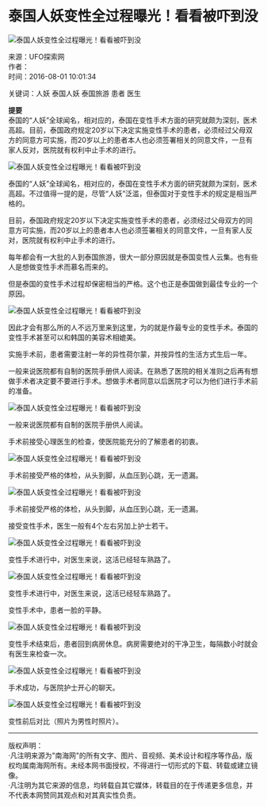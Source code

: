 # 泰国人妖变性全过程曝光！看看被吓到没

![泰国人妖变性全过程曝光！看看被吓到没](http://www.hinews.cn/pic/003/010/748/00301074814_ddeb3957.jpg)

来源：UFO探索网  
作者：  
时间：2016-08-01 10:01:34  

关键词：人妖 泰国人妖 泰国旅游 患者 医生  

**提要**  
泰国的“人妖”全球闻名，相对应的，泰国在变性手术方面的研究就颇为深刻，医术高超。目前，泰国政府规定20岁以下决定实施变性手术的患者，必须经过父母双方的同意方可实施，而20岁以上的患者本人也必须签署相关的同意文件，一旦有家人反对，医院就有权利中止手术的进行。

![泰国人妖变性全过程曝光！看看被吓到没](http://www.hinews.cn/pic/003/010/748/00301074815_656ed837.jpg)

泰国的“人妖”全球闻名，相对应的，泰国在变性手术方面的研究就颇为深刻，医术高超。不过值得一提的是，尽管“人妖”泛滥，但泰国对于变性手术的规定是相当严格的。

目前，泰国政府规定20岁以下决定实施变性手术的患者，必须经过父母双方的同意方可实施，而20岁以上的患者本人也必须签署相关的同意文件，一旦有家人反对，医院就有权利中止手术的进行。

每年都会有一大批的人到泰国旅游，很大一部分原因就是泰国变性人云集。也有些人是想做变性手术而慕名而来的。

但是泰国的变性手术过程却保密相当的严格。这个也正是泰国做到最佳专业的一个原因。

![泰国人妖变性全过程曝光！看看被吓到没](http://www.hinews.cn/pic/003/010/748/00301074817_ef47317c.jpg)

因此才会有那么所的人不远万里来到这里，为的就是作最专业的变性手术。泰国的变性手术甚至可以和韩国的美容术相媲美。

实施手术前，患者需要注射一年的异性荷尔蒙，并按异性的生活方式生后一年。

一般来说医院都有自制的医院手册供人阅读。在熟悉了医院的相关准则之后再有想做手术者决定要不要进行手术。想做手术者同意以后医院才可以为他们进行手术前的准备。

![泰国人妖变性全过程曝光！看看被吓到没](http://www.hinews.cn/pic/003/010/748/00301074818_7283764f.jpg)

一般来说医院都有自制的医院手册供人阅读。

手术前接受心理医生的检查，使医院能充分的了解患者的初衷。

![泰国人妖变性全过程曝光！看看被吓到没](http://www.hinews.cn/pic/003/010/748/00301074819_25878c7a.jpg)

手术前接受严格的体检，从头到脚，从血压到心跳，无一遗漏。

![泰国人妖变性全过程曝光！看看被吓到没](http://www.hinews.cn/pic/003/010/748/00301074820_c10acfc4.jpg)

手术前接受严格的体检，从头到脚，从血压到心跳，无一遗漏。

接受变性手术，医生一般有4个左右另加上护士若干。

![泰国人妖变性全过程曝光！看看被吓到没](http://www.hinews.cn/pic/003/010/748/00301074821_df83e92d.jpg)

变性手术进行中，对医生来说，这活已经轻车熟路了。

![泰国人妖变性全过程曝光！看看被吓到没](http://www.hinews.cn/pic/003/010/748/00301074822_ee478816.jpg)

变性手术进行中，对医生来说，这活已经轻车熟路了。

变性手术中，患者一脸的平静。

![泰国人妖变性全过程曝光！看看被吓到没](http://www.hinews.cn/pic/003/010/748/00301074823_73427544.jpg)

变性手术结束后，患者回到病房休息。病房需要绝对的干净卫生，每隔数小时就会有医生来检查一次。

![泰国人妖变性全过程曝光！看看被吓到没](http://www.hinews.cn/pic/003/010/748/00301074824_e73ca041.jpg)

手术成功，与医院护士开心的聊天。

![泰国人妖变性全过程曝光！看看被吓到没](http://www.hinews.cn/pic/003/010/748/00301074825_f06e7bb9.jpg)

变性前后对比（照片为男性时照片）。

---

版权声明：  
·凡注明来源为"南海网"的所有文字、图片、音视频、美术设计和程序等作品，版权均属南海网所有。未经本网书面授权，不得进行一切形式的下载、转载或建立镜像。  
·凡注明为其它来源的信息，均转载自其它媒体，转载目的在于传递更多信息，并不代表本网赞同其观点和对其真实性负责。